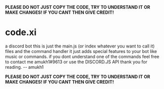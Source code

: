 **PLEASE DO NOT JUST COPY THE CODE, TRY TO UNDERSTAND IT OR MAKE CHANGES! IF YOU CANT THEN GIVE CREDIT!**


# code.xi
a discord bot
this is just the main.js (or index whatever you want to call it) files and the command handler
it just adds special features to your bot like music or commands. 
if you dont understand one of the commands feel free to contact me amukh1#9613 or use the DISCORD.JS API 
thank you for reading.
-- amukh1

**PLEASE DO NOT JUST COPY THE CODE, TRY TO UNDERSTAND IT OR MAKE CHANGES! IF YOU CANT THEN GIVE CREDIT!**
